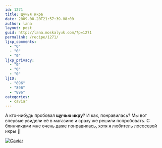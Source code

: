```yaml
---
id: 1271
title: Щучья икра
date: 2009-08-20T21:57:39-08:00
author: lana
layout: post
guid: http://lana.moskalyuk.com/?p=1271
permalink: /recipe/1271/
ljxp_comments:
  - "0"
  - "0"
  - "0"
ljxp_privacy:
  - "0"
  - "0"
  - "0"
ljID:
  - "896"
  - "896"
  - "896"
categories:
  - caviar
---
```

А кто-нибудь пробовал **щучью икру**? И как, понравилась? Мы вот впервые увидели её в магазине и сразу же решили попробовать. С блинчиками мне очень даже понравилась, хотя я любитель лососевой икры 🙂

<a class="flickr-image alignnone" title="Caviar" href="http://www.flickr.com/photos/67405678@N00/3825425416/" target="_blank"><img src="http://farm3.static.flickr.com/2457/3825425416_914125919f.jpg" alt="Caviar" /></a>